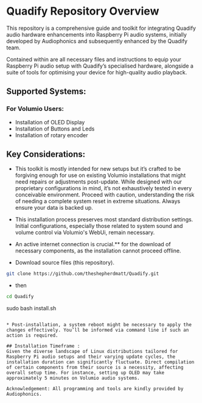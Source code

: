 # Quadify Repository Overview
This repository is a comprehensive guide and toolkit for integrating Quadify audio hardware enhancements into Raspberry Pi audio systems, initially developed by Audiophonics and subsequently enhanced by the Quadify team.

Contained within are all necessary files and instructions to equip your Raspberry Pi audio setup with Quadify’s specialised hardware, alongside a suite of tools for optimising your device for high-quality audio playback.

## Supported Systems: 
  
### For Volumio Users:
* Installation of OLED Display
* Installation of Buttons and Leds
* Installation of rotary encoder

## Key Considerations:
* This toolkit is mostly intended for new setups but it’s crafted to be forgiving enough for use on existing Volumio installations that might need repairs or adjustments post-update. While designed with our proprietary configurations in mind, it’s not exhaustively tested in every conceivable environment. Proceed with caution, understanding the risk of needing a complete system reset in extreme situations. Always ensure your data is backed up.

* This installation process preserves most standard distribution settings. Initial configurations, especially those related to system sound and volume control via Volumio's WebUi, remain necessary. 

* An active internet connection is crucial.** for the download of necessary components, as the installation cannot proceed offline.

* Download source files (this repository).
```bash
git clone https://github.com/theshepherdmatt/Quadify.git
```

* then
```bash
cd Quadify
```
sudo bash install.sh
```

* Post-installation, a system reboot might be necessary to apply the changes effectively. You’ll be informed via command line if such an action is required.

## Installation Timeframe :
Given the diverse landscape of Linux distributions tailored for Raspberry Pi audio setups and their varying update cycles, the installation duration can significantly fluctuate. Direct compilation of certain components from their source is a necessity, affecting overall setup time. For instance, setting up OLED may take approximately 5 minutes on Volumio audio systems.

Acknowledgement: All programming and tools are kindly provided by Audiophonics.
